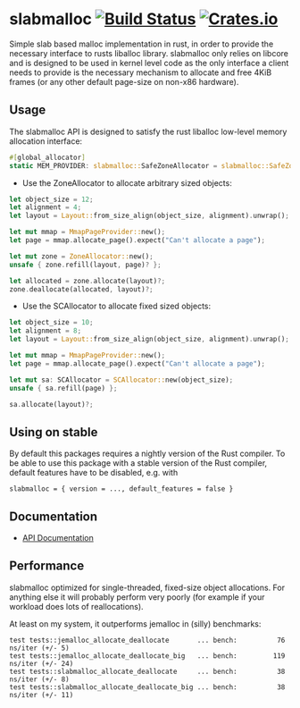 # slabmalloc [![Build Status](https://travis-ci.org/gz/rust-slabmalloc.svg)](https://travis-ci.org/gz/rust-slabmalloc) [![Crates.io](https://img.shields.io/crates/v/slabmalloc.svg)](https://crates.io/crates/slabmalloc)

Simple slab based malloc implementation in rust, in order to provide the
necessary interface to rusts liballoc library. slabmalloc only relies on
libcore and is designed to be used in kernel level code as the only interface a
client needs to provide is the necessary mechanism to allocate and free 4KiB
frames (or any other default page-size on non-x86 hardware).

## Usage

The slabmalloc API is designed to satisfy the rust liballoc low-level memory
allocation interface:

```rust
#[global_allocator]
static MEM_PROVIDER: slabmalloc::SafeZoneAllocator = slabmalloc::SafeZoneAllocator::new();
```

* Use the ZoneAllocator to allocate arbitrary sized objects:
```rust
let object_size = 12;
let alignment = 4;
let layout = Layout::from_size_align(object_size, alignment).unwrap();

let mut mmap = MmapPageProvider::new();
let page = mmap.allocate_page().expect("Can't allocate a page");

let mut zone = ZoneAllocator::new();
unsafe { zone.refill(layout, page)? };

let allocated = zone.allocate(layout)?;
zone.deallocate(allocated, layout)?;
```

* Use the SCAllocator to allocate fixed sized objects:
```rust
let object_size = 10;
let alignment = 8;
let layout = Layout::from_size_align(object_size, alignment).unwrap();

let mut mmap = MmapPageProvider::new();
let page = mmap.allocate_page().expect("Can't allocate a page");

let mut sa: SCAllocator = SCAllocator::new(object_size);
unsafe { sa.refill(page) };

sa.allocate(layout)?;
```

## Using on stable
By default this packages requires a nightly version of the Rust
compiler. To be able to use this package with a stable version of the
Rust compiler, default features have to be disabled, e.g. with
```
slabmalloc = { version = ..., default_features = false }
```

## Documentation
* [API Documentation](https://docs.rs/slabmalloc)

## Performance
slabmalloc optimized for single-threaded, fixed-size object allocations. For
anything else it will probably perform very poorly (for example if your
workload does lots of reallocations).

At least on my system, it outperforms jemalloc in (silly) benchmarks:
```
test tests::jemalloc_allocate_deallocate       ... bench:          76 ns/iter (+/- 5)
test tests::jemalloc_allocate_deallocate_big   ... bench:         119 ns/iter (+/- 24)
test tests::slabmalloc_allocate_deallocate     ... bench:          38 ns/iter (+/- 8)
test tests::slabmalloc_allocate_deallocate_big ... bench:          38 ns/iter (+/- 11)
```
